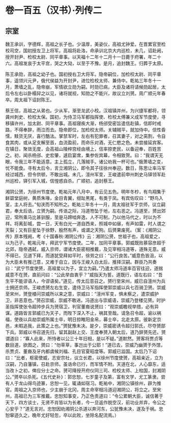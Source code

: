 # 卷一百五（汉书）·列传二

## 宗室

魏王承训，字德辉，高祖之长子也。少温厚，美姿仪，高祖尤钟爱。在晋累官至检校司空，国初授左卫上将军。高祖将赴洛，命承训北京大内巡检，未几，诏赴阙，授开封尹、检校太尉、同平章事。以天福十二年十二月十一日薨于府署，年二十六。高祖发哀于太平宫，哭之大恸，以至于不豫。是月，追封魏王。归葬于太原。

陈王承勋，高祖之幼子也。国初授右卫大将军。隐帝嗣位，加检校太尉、同平章事，遥领兴元尹，俄代侯益为开封尹，进位检校太师、兼侍中。乾祐三年冬十一月，萧墙之乱，隐帝崩，军情欲立勋为嗣。时勋已病，大臣及诸将请候勋起居，太后令左右以卧榻舁之以见，诸将就视，知勋之不能兴，故议立刘赟。周广顺元年春卒。周太祖下诏封陈王。

蔡王信，高祖之从弟也。少从军，渐至龙武小校。汉祖镇并州，为兴捷军都将，领龚州刺史、检校太保。国初，为侍卫马军都指挥使、检校太傅兼义成军节度使，寻移镇许州，加太尉、同平章事。高祖寝疾大渐，杨邠受密旨遣信赴镇，信即时戒路，不得奉辞，雨泣而去。隐帝即位，加检校太师。关辅贼平，就加侍中。信性昏懦，黩货无厌，喜行酷法。掌禁军时，左右有犯罪者，召其妻子，对之脔割，令自食其肉，或从足支解至首，血流盈前，而命乐对酒，无仁愍之色。未尝接延宾客。在镇日，聚敛无度，会高祖山陵梓宫经由境上，信率掠吏民，以备迎奉，百姓苦之。初，闻杀杨邠、史宏肇，遽启宴席，集参佐宾幕，令相致贺。曰：“我谓天无眼，令我三年不能适意。主上孤立，几落贼手。诸公劝我一杯可也。”俄萧墙之变，忧不能食。寻有太后令，言立湘阴公，即令其子往徐州奉迎。数日，陈思让率马军经过城西，但令供顿，不敢出城。未几，澶州军变，王峻遣前申州刺史马铎领军赴州巡检，铎引军入城，信惶惑自杀。广顺初，追封蔡王。

湘阴公赟，为徐州节度使。乾祐元年八月中，有云见五色。明年冬杪，有鸟翔集于鲜碧堂庭树，黄质朱喙，金目青翼，绀趾黑尾，有类于凤。有宾佐叹曰：“野鸟入室，主人将去。”旬浃而不知所之。乾祐三年冬十一月，周太祖驻军于京师，议立嗣君，奉太后诰，立赟为嗣。传诰之际，冯道笏坠于地，左右恶之。冯道至，赟出郊迎，常所乘马比甚驯服，至是马蹄啮奔逸，人不可制，乃以他马代之，时以为不祥。将离彭城，尝一日，天有白光一道自西来，照城中如昼，有声如雷，时人谓之天裂；又有巨星坠于徐野，殷然有声，或谓之天狗。后赟果废死。（案：《湘阴公传》原本残阙，考《十国春秋·湘阴公传》云：湘阴公赟，世祖子也，高祖爱之，以为己子。乾祐元年，拜武宁军节度使。二年，加同平章事。郭威既败慕容彦超于北郊，隐帝遇弑，威入京师，谓诸大臣密相推戴，及见宰相冯道等，道殊无意。威不得已，见道下拜，而道犹受拜如平时，徐劳之曰：“公行良苦。”威意色皆沮，以为大臣未有推己意，又难于自立，因与王峻入白太后，推择汉嗣。群臣乃共奏曰：“武宁节度使赟，高祖爱以为子，宜立为嗣。”乃遣太师冯道率百官往迎，道揣威意不在赟，直前问曰：“公此举由衷乎？”威指天为誓。道既行，语左右曰：“吾生平不能谬语人，今谬语矣。”道见，传太后意召之。赟行至宋州，威已自澶州为兵士拥还京师。王峻虑赟左右生变，遣侍卫马军指挥使郭崇威以兵七百骑卫赟。崇威至宋州，赟登楼问崇威所以来之意，崇威曰：“澶州军变，惧未察之，遣崇威护卫，非恶意也。”赟召崇威，崇威不敢进。冯道出与崇威语，崇威乃登楼见赟。时护圣指挥使张令超帅步兵为赟宿卫，判官董裔说赟曰：“观崇威瞻视举措，必有异谋。道路皆言郭威已为天子，而陛下深入不止，祸其至哉。请急召令超，谕以祸福，使夜以兵劫崇威所属士卒，明日掠睢阳金帛，募士卒，北走太原。彼新定京邑，未暇追我，此策之上也。”赟犹豫未决。是夕，崇威密诱令超归郭氏，尽夺赟部下兵。郭威以书召道先归，留其副赵上交、王度奉赟入朝太后，道乃辞赟先还。赟谓道曰：“寡人此来，所恃者以公三十年旧相，是以不疑。”道默然。赟客将贾贞等数目道，欲图之，赟曰：“勿草草，事岂出于公耶！”道已去，崇威乃幽赟于外馆，杀贾贞、董裔及牙内都虞候刘福、孔目官夏昭度等。郭威已监国。太后乃下诏曰：“比者，枢密使威，志安宗社，议立长君，以徐州节度使赟，高祖亲近，立为汉嗣，乃自藩镇，召赴京师。虽诰命已行，而军情不附。天道在北，人心靡东，适当改卜之初，俾应分士之命。赟可降授开府仪同三司、检校太师、上柱国，封湘阴公。”赟卒以杀死。《五代史补》：郭忠恕，七岁童子及第，富有文学，尤工篆隶。尝有人于龙山得鸟迹篆，忠恕一见，辄诵如宿习。乾祐中，湘阴公镇徐州，辟为推官。周祖之入京师也，少主崩于北冈，周主命宰相冯道迎湘阴公，将立之。至宋州，高祖已为三军推戴。忠恕知事变，乃正色责道曰：“令公累朝大臣，诚信著于天下，四方谈士，无贤不肖皆以为长者，今一旦返作脱空汉，前功业并弃，令公之心安乎？”道无言对。忠恕因劝湘阴公杀道以奔河东，公犹豫未决，遂及于祸。忠恕窜迹久之，晚年尤好轻忽，卒以此败，坐除名配流焉。）
